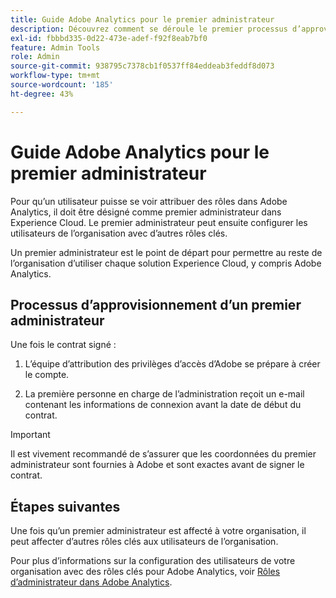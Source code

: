```yaml
---
title: Guide Adobe Analytics pour le premier administrateur
description: Découvrez comment se déroule le premier processus d’approvisionnement admin et les étapes suivantes
exl-id: fbbbd335-0d22-473e-adef-f92f8eab7bf0
feature: Admin Tools
role: Admin
source-git-commit: 938795c7378cb1f0537ff84eddeab3feddf8d073
workflow-type: tm+mt
source-wordcount: '185'
ht-degree: 43%

---
```


# Guide Adobe Analytics pour le premier administrateur

Pour qu’un utilisateur puisse se voir attribuer des rôles dans Adobe Analytics, il doit être désigné comme premier administrateur dans Experience Cloud. Le premier administrateur peut ensuite configurer les utilisateurs de l’organisation avec d’autres rôles clés.

Un premier administrateur est le point de départ pour permettre au reste de l’organisation d’utiliser chaque solution Experience Cloud, y compris Adobe Analytics.

## Processus d’approvisionnement d’un premier administrateur

Une fois le contrat signé :

1. L’équipe d’attribution des privilèges d’accès d’Adobe se prépare à créer le compte.

1. La première personne en charge de l’administration reçoit un e-mail contenant les informations de connexion avant la date de début du contrat.

>[!IMPORTANT]
>
>   Il est vivement recommandé de s’assurer que les coordonnées du premier administrateur sont fournies à Adobe et sont exactes avant de signer le contrat.

## Étapes suivantes

Une fois qu’un premier administrateur est affecté à votre organisation, il peut affecter d’autres rôles clés aux utilisateurs de l’organisation.

Pour plus d’informations sur la configuration des utilisateurs de votre organisation avec des rôles clés pour Adobe Analytics, voir [Rôles d’administrateur dans Adobe Analytics](/help/admin/admin-console/admin-roles-in-analytics.md).
